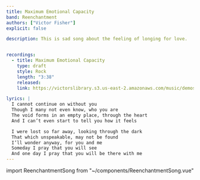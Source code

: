 ```yaml
---
title: Maximum Emotional Capacity
band: Reenchantment
authors: ["Victor Fisher"]
explicit: false

description: This is sad song about the feeling of longing for love.


recordings:
  - title: Maximum Emotional Capacity
    type: draft
    style: Rock
    length: "3:38"
    released: 
    link: https://victorslibrary.s3.us-east-2.amazonaws.com/music/demos/Maximum+Emotional+Capacity.mp3

lyrics: |
  I cannot continue on without you
  Though I many not even know, who you are
  The void forms in an empty place, through the heart
  And I can’t even start to tell you how it feels

  I were lost so far away, looking through the dark
  That which unspeakable, may not be found
  I’ll wonder anyway, for you and me
  Someday I pray that you will see
  And one day I pray that you will be there with me
---
```


import ReenchantmentSong from "~/components/ReenchantmentSong.vue"

<ReenchantmentSong :songData="$frontmatter" />
